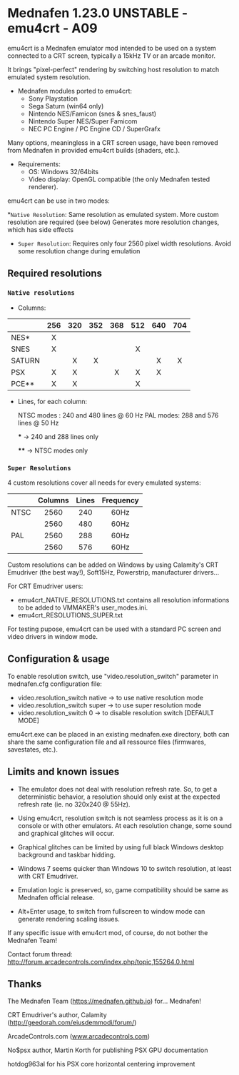 # **Mednafen 1.23.0 UNSTABLE - emu4crt - A09**

emu4crt is a Mednafen emulator mod intended to be used on a system connected to a CRT screen, typically a 15kHz TV or an arcade monitor.

It brings "pixel-perfect" rendering by switching host resolution to match emulated system resolution.

* Mednafen modules ported to emu4crt: 
  * Sony Playstation
  * Sega Saturn (win64 only)
  * Nintendo NES/Famicon (snes & snes_faust)
  * Nintendo Super NES/Super Famicom
  * NEC PC Engine / PC Engine CD / SuperGrafx

Many options, meaningless in a CRT screen usage, have been removed from Mednafen in provided emu4crt builds (shaders, etc.).

* Requirements:
  * OS: Windows 32/64bits
  * Video display: OpenGL compatible (the only Mednafen tested renderer).
  
emu4crt can be use in two modes:

*`Native Resolution`: Same resolution as emulated system.
   More custom resolution are required (see below)
   Generates more resolution changes, which has side effects

* `Super Resolution`: Requires only four 2560 pixel width resolutions.
   Avoid some resolution change during emulation

## Required resolutions

### `Native resolutions`

* Columns:
  
|       |256|320|352|368|512|640|704|
|:------|:-:|:-:|:-:|:-:|:-:|:-:|:-:|
|NES*   | X |   |   |   |   |   |   |
|SNES   | X |   |   |   | X |   |   |
|SATURN |   | X | X |   |   | X | X |
|PSX    | X | X |   | X | X | X |   |
|PCE**  | X | X |   |   | X |   |   |

* Lines, for each column:

   NTSC modes : 240 and 480 lines @ 60 Hz 
   PAL modes: 288 and 576 lines @ 50 Hz

   __*__ -> 240 and 288 lines only

   __**__ -> NTSC modes only

### `Super Resolutions`

   4 custom resolutions cover all needs for every emulated systems:

|      | Columns  |  Lines    |  Frequency  |
|:-----| :------: | :-------: | :---------: |
| NTSC |   2560   |  240      |     60Hz    |
|      |   2560   |  480      |     60Hz    |
| PAL  |   2560   |  288      |     60Hz    |
|      |   2560   |  576      |     60Hz    |

Custom resolutions can be added on Windows by using Calamity's CRT Emudriver (the best way!), Soft15Hz, Powerstrip, manufacturer drivers...

For CRT Emudriver users:
 * emu4crt_NATIVE_RESOLUTIONS.txt contains all resolution informations to be added to VMMAKER's user_modes.ini.
 * emu4crt_RESOLUTIONS_SUPER.txt

For testing pupose, emu4crt can be used with a standard PC screen and video drivers in window mode.

## Configuration & usage

To enable resolution switch, use "video.resolution_switch" parameter in mednafen.cfg configuration file:

* video.resolution_switch native -> to use native resolution mode
* video.resolution_switch super  -> to use super resolution mode
* video.resolution_switch 0 -> to disable resolution switch [DEFAULT MODE]

emu4crt.exe can be placed in an existing mednafen.exe directory, both can share the same configuration file and all ressource files (firmwares, savestates, etc.).

## Limits and known issues

- The emulator does not deal with resolution refresh rate. So, to get a deterministic behavior, a resolution should only exist at the expected refresh rate (ie. no 320x240 @ 55Hz).
  
- Using emu4crt, resolution switch is not seamless process as it is on a console or with other emulators. At each resolution change, some sound and graphical glitches will occur. 
  
- Graphical glitches can be limited by using full black Windows desktop background and taskbar hidding. 
  
- Windows 7 seems quicker than Windows 10 to switch resolution, at least with CRT Emudriver.
  
- Emulation logic is preserved, so, game compatibility should be same as Mednafen official release.
  
- Alt+Enter usage, to switch from fullscreen to window mode can generate rendering scaling issues.
  
If any specific issue with emu4crt mod, of course, do not bother the Mednafen Team!

Contact forum thread:
http://forum.arcadecontrols.com/index.php/topic,155264.0.html

## Thanks

The Mednafen Team (https://mednafen.github.io)  for... Mednafen!

CRT Emudriver's author, Calamity (http://geedorah.com/eiusdemmodi/forum/)

ArcadeControls.com (www.arcadecontrols.com)

No$psx author, Martin Korth for publishing PSX GPU documentation

hotdog963al for his PSX core horizontal centering improvement
